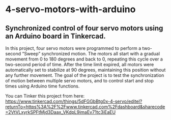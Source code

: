 # 4-servo-motors-with-arduino
## Synchronized control of four servo motors using an Arduino board in Tinkercad.

In this project, four servo motors were programmed to perform a two-second “Sweep” synchronized motion. The motors all start with a gradual movement from 0 to 180 degrees and back to 0, repeating this cycle over a two-second period of time.
After the time limit expired, all motors were automatically set to stabilize at 90 degrees, maintaining this position without any further movement. The goal of the project is to test the synchronization of motion between multiple servo motors, and to control start and stop times using Arduino time functions.

You can Tinker this project from here: https://www.tinkercad.com/things/5dFGGbBtg0x-4-servo/editel?returnTo=https%3A%2F%2Fwww.tinkercad.com%2Fdashboard&sharecode=2VtVLxyrkSPFtMjd3Daax_VKdpL9imaEv71tc3iEaEU
